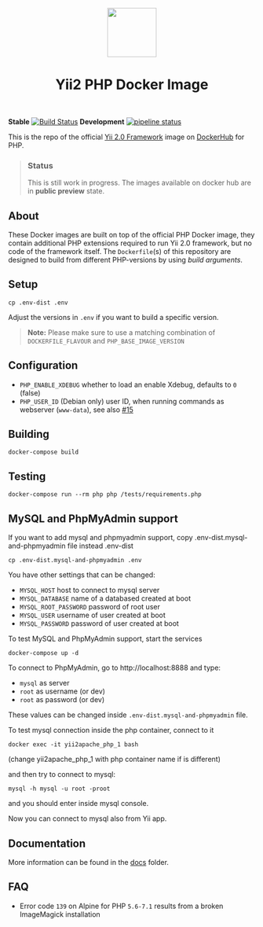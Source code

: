 <p align="center">
    <a href="https://www.docker.com/" target="_blank">
        <img src="https://www.docker.com/sites/default/files/mono_vertical_large.png" height="100px">
    </a>
    <h1 align="center">Yii2 PHP Docker Image</h1>
    <br>
</p>

**Stable**
[![Build Status](https://travis-ci.org/yiisoft/yii2-docker.svg?branch=master)](https://travis-ci.org/yiisoft/yii2-docker)
**Development**
[![pipeline status](https://gitlab.com/yiisoft/yii2-docker/badges/master/pipeline.svg)](https://gitlab.com/yiisoft/yii2-docker/commits/master)


This is the repo of the official [Yii 2.0 Framework](http://www.yiiframework.com/) image on [DockerHub](https://hub.docker.com/r/yiisoftware/yii2-php/) for PHP.

> ### Status
> This is still work in progress. The images available on docker hub are in **public preview** state.

## About

These Docker images are built on top of the official PHP Docker image, they contain additional PHP extensions required to run Yii 2.0 framework, but no code of the framework itself.
The `Dockerfile`(s) of this repository are designed to build from different PHP-versions by using *build arguments*.



## Setup

    cp .env-dist .env

Adjust the versions in `.env` if you want to build a specific version.

> **Note:** Please make sure to use a matching combination of `DOCKERFILE_FLAVOUR` and `PHP_BASE_IMAGE_VERSION`


## Configuration

- `PHP_ENABLE_XDEBUG` whether to load an enable Xdebug, defaults to `0` (false)
- `PHP_USER_ID` (Debian only) user ID, when running commands as webserver (`www-data`), see also [#15](https://github.com/yiisoft/yii2-docker/issues/15)


## Building

    docker-compose build


## Testing

    docker-compose run --rm php php /tests/requirements.php


## MySQL and PhpMyAdmin support

If you want to add mysql and phpmyadmin support, copy .env-dist.mysql-and-phpmyadmin file instead .env-dist

    cp .env-dist.mysql-and-phpmyadmin .env

You have other settings that can be changed:

- `MYSQL_HOST` host to connect to mysql server
- `MYSQL_DATABASE` name of a databased created at boot
- `MYSQL_ROOT_PASSWORD` password of root user
- `MYSQL_USER` username of user created at boot
- `MYSQL_PASSWORD` password of user created at boot    

To test MySQL and PhpMyAdmin support, start the services

    docker-compose up -d

To connect to PhpMyAdmin, go to http://localhost:8888 and type:

- `mysql` as server
- `root` as username (or dev)
- `root` as password (or dev)

These values can be changed inside `.env-dist.mysql-and-phpmyadmin` file.

To test mysql connection inside the php container, connect to it

    docker exec -it yii2apache_php_1 bash

(change yii2apache_php_1 with php container name if is different)

and then try to connect to mysql:

    mysql -h mysql -u root -proot

and you should enter inside mysql console.

Now you can connect to mysql also from Yii app.

## Documentation

More information can be found in the [docs](/docs) folder.


## FAQ

- Error code `139` on Alpine for PHP `5.6-7.1` results from a broken ImageMagick installation         
